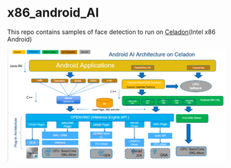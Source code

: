 
# x86_android_AI
 This repo contains samples of face detection  to run on [Celadon](https://01.org/projectceladon/)(Intel x86 Android)
 
![Android AI on x86](/images/android_ai_arch.png)

